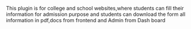 This plugin is for college and school websites,where students can fill their information for admission purpose and students can download the form all information in pdf,docs from frontend and Admin from Dash
board
